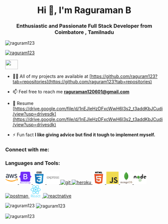 <h1 align="center">Hi 👋, I'm Raguraman B</h1>
<h3 align="center">Enthusiastic and Passionate Full Stack Developer from Coimbatore , Tamilnadu</h3>

<p align="left"> <img src="https://komarev.com/ghpvc/?username=raguram123&label=Profile%20views&color=0e75b6&style=flat" alt="raguram123" /> </p>

<p align="left"> <a href="https://github.com/ryo-ma/github-profile-trophy"><img src="https://github-profile-trophy.vercel.app/?username=raguram123" alt="raguram123" /></a> </p>
<p align="left">
<img align="center" src="https://nandbox.com/wp-content/uploads/2023/08/Programmers-Favorite-Child.webp" alt="" height="30" width="40" />
</p>

- 👨‍💻 All of my projects are available at [https://github.com/raguram123?tab=repositories](https://github.com/raguram123?tab=repositories)

- 📫 Feel free to reach me **raguraman120601@gmail.com**

- 📄 Resume [https://drive.google.com/file/d/1nEJleHzDFxcWwH6l3s2_t3addKbJCudi/view?usp=drivesdk](https://drive.google.com/file/d/1nEJleHzDFxcWwH6l3s2_t3addKbJCudi/view?usp=drivesdk)

- ⚡ Fun fact **I like giving advice but find it tough to implement myself.**

<h3 align="left">Connect with me:</h3>


<h3 align="left">Languages and Tools:</h3>
<p align="left"> <a href="https://aws.amazon.com" target="_blank" rel="noreferrer"> <img src="https://raw.githubusercontent.com/devicons/devicon/master/icons/amazonwebservices/amazonwebservices-original-wordmark.svg" alt="aws" width="40" height="40"/> </a> <a href="https://getbootstrap.com" target="_blank" rel="noreferrer"> <img src="https://raw.githubusercontent.com/devicons/devicon/master/icons/bootstrap/bootstrap-plain-wordmark.svg" alt="bootstrap" width="40" height="40"/> </a> <a href="https://www.w3schools.com/css/" target="_blank" rel="noreferrer"> <img src="https://raw.githubusercontent.com/devicons/devicon/master/icons/css3/css3-original-wordmark.svg" alt="css3" width="40" height="40"/> </a> <a href="https://expressjs.com" target="_blank" rel="noreferrer"> <img src="https://raw.githubusercontent.com/devicons/devicon/master/icons/express/express-original-wordmark.svg" alt="express" width="40" height="40"/> </a> <a href="https://git-scm.com/" target="_blank" rel="noreferrer"> <img src="https://www.vectorlogo.zone/logos/git-scm/git-scm-icon.svg" alt="git" width="40" height="40"/> </a> <a href="https://heroku.com" target="_blank" rel="noreferrer"> <img src="https://www.vectorlogo.zone/logos/heroku/heroku-icon.svg" alt="heroku" width="40" height="40"/> </a> <a href="https://www.w3.org/html/" target="_blank" rel="noreferrer"> <img src="https://raw.githubusercontent.com/devicons/devicon/master/icons/html5/html5-original-wordmark.svg" alt="html5" width="40" height="40"/> </a> <a href="https://developer.mozilla.org/en-US/docs/Web/JavaScript" target="_blank" rel="noreferrer"> <img src="https://raw.githubusercontent.com/devicons/devicon/master/icons/javascript/javascript-original.svg" alt="javascript" width="40" height="40"/> </a> <a href="https://www.mongodb.com/" target="_blank" rel="noreferrer"> <img src="https://raw.githubusercontent.com/devicons/devicon/master/icons/mongodb/mongodb-original-wordmark.svg" alt="mongodb" width="40" height="40"/> </a> <a href="https://nodejs.org" target="_blank" rel="noreferrer"> <img src="https://raw.githubusercontent.com/devicons/devicon/master/icons/nodejs/nodejs-original-wordmark.svg" alt="nodejs" width="40" height="40"/> </a> <a href="https://postman.com" target="_blank" rel="noreferrer"> <img src="https://www.vectorlogo.zone/logos/getpostman/getpostman-icon.svg" alt="postman" width="40" height="40"/> </a> <a href="https://reactjs.org/" target="_blank" rel="noreferrer"> <img src="https://raw.githubusercontent.com/devicons/devicon/master/icons/react/react-original-wordmark.svg" alt="react" width="40" height="40"/> </a> <a href="https://reactnative.dev/" target="_blank" rel="noreferrer"> <img src="https://reactnative.dev/img/header_logo.svg" alt="reactnative" width="40" height="40"/> </a> </p>

<p><img align="left" src="https://github-readme-stats.vercel.app/api/top-langs?username=raguram123&show_icons=true&locale=en&layout=compact" alt="raguram123" /></p>

<p>&nbsp;<img align="center" src="https://github-readme-stats.vercel.app/api?username=raguram123&show_icons=true&locale=en" alt="raguram123" /></p>

<p><img align="center" src="https://github-readme-streak-stats.herokuapp.com/?user=raguram123&" alt="raguram123" /></p>
